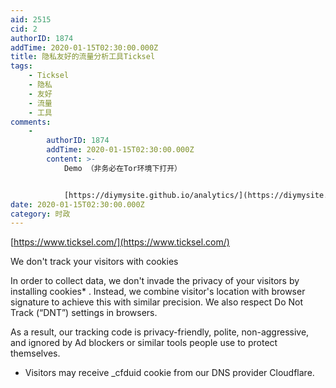 ```yaml
---
aid: 2515
cid: 2
authorID: 1874
addTime: 2020-01-15T02:30:00.000Z
title: 隐私友好的流量分析工具Ticksel
tags:
    - Ticksel
    - 隐私
    - 友好
    - 流量
    - 工具
comments:
    -
        authorID: 1874
        addTime: 2020-01-15T02:30:00.000Z
        content: >-
            Demo （非务必在Tor环境下打开）


            [https://diymysite.github.io/analytics/](https://diymysite.github.io/analytics/)
date: 2020-01-15T02:30:00.000Z
category: 时政
---
```


[https://www.ticksel.com/](https://www.ticksel.com/)

We don't track your visitors with cookies

In order to collect data, we don't invade the privacy of your visitors by installing cookies\* . Instead, we combine visitor's location with browser signature to achieve this with similar precision. We also respect Do Not Track (“DNT”) settings in browsers.

As a result, our tracking code is privacy-friendly, polite, non-aggressive, and ignored by Ad blockers or similar tools people use to protect themselves.

*   Visitors may receive \_cfduid cookie from our DNS provider Cloudflare.
